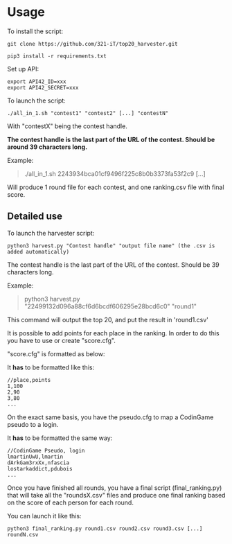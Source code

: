 # **Usage**

To install the script:

	git clone https://github.com/321-iT/top20_harvester.git  

	pip3 install -r requirements.txt

Set up API:

	export API42_ID=xxx
	export API42_SECRET=xxx

To launch the script:

	./all_in_1.sh "contest1" "contest2" [...] "contestN"

With "contestX" being the contest handle.

**The contest handle is the last part of the URL of the contest. Should be around 39 characters long.**

Example:

>./all_in_1.sh 2243934bca01cf9496f225c8b0b3373fa53f2c9   	[...]

Will produce 1 round file for each contest, and one ranking.csv file with final score.


## **Detailed use**

To launch the harvester script:

	python3 harvest.py "Contest handle" "output file name" (the .csv is added automatically)

The contest handle is the last part of the URL of the contest. Should be 39 characters long.

Example:

>python3 harvest.py "22499132d096a88cf6d6bcdf606295e28bcd6c0" "round1"

This command will output the top 20, and put the result in 'round1.csv'


It is possible to add points for each place in the ranking.
In order to do this you have to use or create "score.cfg".

"score.cfg" is formatted as below:

It **has** to be formatted like this:

	//place,points
	1,100
	2,90
	3,80
	...

On the exact same basis, you have the pseudo.cfg to map a CodinGame pseudo to a login.

It **has** to be formatted the same way:

	//CodinGame Pseudo, login
	lmartinUwU,lmartin
	dArkGam3rxXx,nfascia
	lostarkaddict,pdubois
	...

Once you have finished all rounds, you have a final script   (final_ranking.py) that will take all the "roundsX.csv" files and produce one final ranking based on the score of each person for each round.

You can launch it like this:

	python3 final_ranking.py round1.csv round2.csv round3.csv [...] roundN.csv
